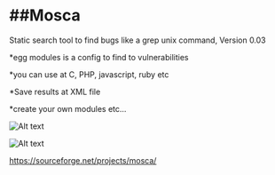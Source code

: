 ##Mosca
=====

 Static search tool to find bugs like a grep unix command, Version 0.03  



*egg modules is a config to find to vulnerabilities

*you can use at C, PHP, javascript, ruby etc

*Save results at XML file

*create your own modules etc...

![Alt text](https://raw.githubusercontent.com/CoolerVoid/Mosca/master/doc/images/codeview.png)

![Alt text](https://raw.githubusercontent.com/CoolerVoid/Mosca/master/doc/Mosca.jpg)


https://sourceforge.net/projects/mosca/

